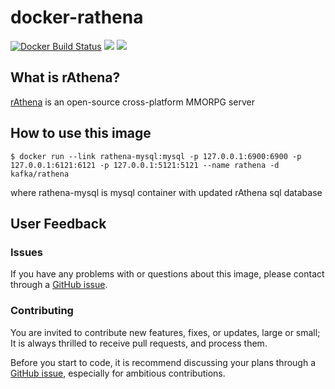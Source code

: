 # docker-rathena

[![Docker Build Status](https://img.shields.io/docker/build/kafka/rathena.svg)](https://hub.docker.com/r/kafka/rathena/)
[![](https://images.microbadger.com/badges/image/kafka/rathena.svg)](https://microbadger.com/images/kafka/rathena)
[![](https://images.microbadger.com/badges/version/kafka/rathena.svg)](https://microbadger.com/images/kafka/rathena)

## What is rAthena?

[rAthena](https://rathena.org) is an open-source cross-platform MMORPG server


## How to use this image

```console
$ docker run --link rathena-mysql:mysql -p 127.0.0.1:6900:6900 -p 127.0.0.1:6121:6121 -p 127.0.0.1:5121:5121 --name rathena -d kafka/rathena
```

where rathena-mysql is mysql container with updated rAthena sql database 

## User Feedback

### Issues

If you have any problems with or questions about this image, please contact through a [GitHub issue](https://github.com/ofkindness/docker-openkore/issues).

### Contributing

You are invited to contribute new features, fixes, or updates, large or small; It is always thrilled to receive pull requests, and process them.

Before you start to code, it is recommend discussing your plans through a [GitHub issue](https://github.com/ofkindness/docker-openkore/issues), especially for ambitious contributions.
